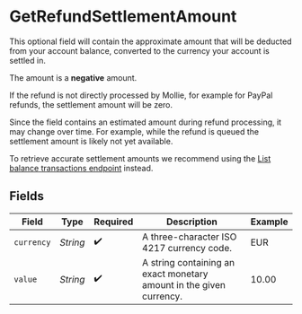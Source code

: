# GetRefundSettlementAmount

This optional field will contain the approximate amount that will be deducted from your account balance, converted to the currency your account is settled in.

The amount is a **negative** amount.

If the refund is not directly processed by Mollie, for example for PayPal refunds, the settlement amount will be zero.

Since the field contains an estimated amount during refund processing, it may change over time. For example, while the refund is queued the settlement amount is likely not yet available.

To retrieve accurate settlement amounts we recommend using the [List balance transactions endpoint](list-balance-transactions) instead.


## Fields

| Field                                                               | Type                                                                | Required                                                            | Description                                                         | Example                                                             |
| ------------------------------------------------------------------- | ------------------------------------------------------------------- | ------------------------------------------------------------------- | ------------------------------------------------------------------- | ------------------------------------------------------------------- |
| `currency`                                                          | *String*                                                            | :heavy_check_mark:                                                  | A three-character ISO 4217 currency code.                           | EUR                                                                 |
| `value`                                                             | *String*                                                            | :heavy_check_mark:                                                  | A string containing an exact monetary amount in the given currency. | 10.00                                                               |